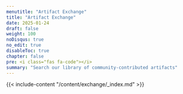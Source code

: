 ```yaml
---
menutitle: "Artifact Exchange"
title: "Artifact Exchange"
date: 2025-01-24
draft: false
weight: 100
noDisqus: true
no_edit: true
disableToc: true
chapter: false
pre: <i class="fas fa-code"></i>
summary: "Search our library of community-contributed artifacts"
---
```


{{< include-content "/content/exchange/_index.md" >}}
